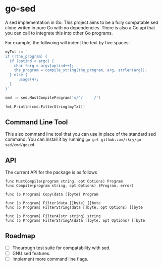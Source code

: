# go-sed
A sed implementation in Go. This project aims to be a fully compatable sed clone writen in pure Go with no dependencies. There is also a Go api that you can call to integrate this into other Go programs.

For example, the follwoing will indent the text by five spaces:

```go
myTxt := `
if (!the_program) {
  if (optind < argc) {
	char *arg = argv[optind++];
    the_program = compile_string(the_program, arg, strlen(arg));
  } else {
      usage(4);
  }
}`

cmd := sed.MustCompileProgram('s/^/     /')

fmt.Println(cmd.FilterString(myTxt))
```

## Command Line Tool
This also command line tool that you can use in place of the standard sed command. You can install it by running `go get github.com/zkry/go-sed/cmd/gosed`.

## API
The current API for the package is as follows
```
func MustCompile(program string, opt Options) Program
func Compile(program string, opt Options) (Program, error)

func (p Program) Copy(data []byte) Program

func (p Program) Filter(data []byte) []byte
func (p Program) FilterString(data []byte, opt Options) []byte

func (p Program) FilterA(str string) string
func (p Program) FilterStringA(data []byte, opt Options) []byte

```

## Roadmap

- [ ] Thourough test suite for compatability with sed.
- [ ] GNU sed features.
- [ ] Implement more command line flags.
